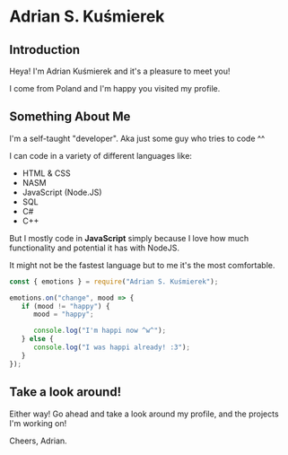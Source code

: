 # Adrian S. Kuśmierek
## Introduction
Heya! I'm Adrian Kuśmierek and it's a pleasure to meet you!

I come from Poland and I'm happy you visited my profile.
## Something About Me
I'm a self-taught "developer". Aka just some guy who tries to code ^^

I can code in a variety of different languages like:
- HTML & CSS
- NASM
- JavaScript (Node.JS)
- SQL
- C#
- C++

But I mostly code in <b>JavaScript</b> simply because I love how much functionality and potential it has with NodeJS.

It might not be the fastest language but to me it's the most comfortable.

```js
const { emotions } = require("Adrian S. Kuśmierek");

emotions.on("change", mood => {
   if (mood != "happy") {
      mood = "happy";

      console.log("I'm happi now ^w^");
   } else {
      console.log("I was happi already! :3");
   }
});
```
## Take a look around!
Either way! Go ahead and take a look around my profile, and the projects I'm working on!

Cheers,
Adrian.
